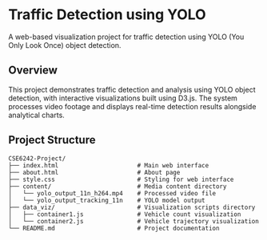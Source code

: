 # Traffic Detection using YOLO

A web-based visualization project for traffic detection using YOLO (You Only Look Once) object detection.

## Overview

This project demonstrates traffic detection and analysis using YOLO object detection, with interactive visualizations built using D3.js. The system processes video footage and displays real-time detection results alongside analytical charts.


## Project Structure

```
CSE6242-Project/
├── index.html                      # Main web interface
├── about.html                      # About page
├── style.css                       # Styling for web interface
├── content/                        # Media content directory
│   └── yolo_output_11n_h264.mp4    # Processed video file
│   └── yolo_output_tracking_11n    # YOLO model output
├── data_viz/                       # Visualization scripts directory
│   ├── container1.js               # Vehicle count visualization
│   └── container2.js               # Vehicle trajectory visualization
└── README.md                       # Project documentation
```